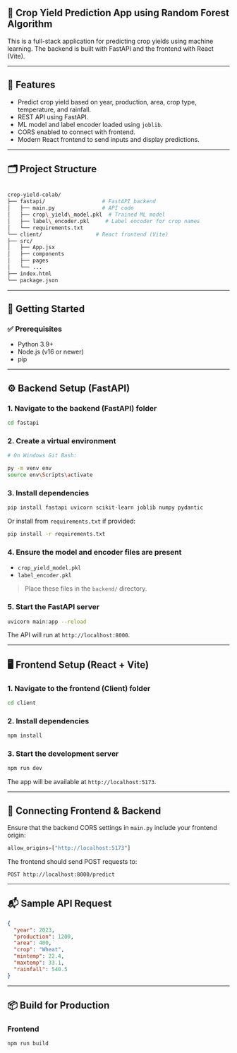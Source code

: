 ## 🌾 Crop Yield Prediction App using Random Forest Algorithm

This is a full-stack application for predicting crop yields using machine learning. The backend is built with FastAPI and the frontend with React (Vite).

---

## 🧠 Features

- Predict crop yield based on year, production, area, crop type, temperature, and rainfall.
- REST API using FastAPI.
- ML model and label encoder loaded using `joblib`.
- CORS enabled to connect with frontend.
- Modern React frontend to send inputs and display predictions.

---

## 🗂 Project Structure

```bash

crop-yield-colab/
├── fastapi/                  # FastAPI backend
│   ├── main.py               # API code
│   ├── crop\_yield\_model.pkl  # Trained ML model
│   ├── label\_encoder.pkl     # Label encoder for crop names
│   └── requirements.txt
└── client/                 # React frontend (Vite)
├── src/
│   ├── App.jsx
│   ├── components
│   ├── pages
│   └── ...
├── index.html
└── package.json

```

---

## 🚀 Getting Started

### ✅ Prerequisites

- Python 3.9+
- Node.js (v16 or newer)
- pip

---

## ⚙️ Backend Setup (FastAPI)

### 1. Navigate to the backend (FastAPI) folder

```bash
cd fastapi
```

### 2. Create a virtual environment

```bash
# On Windows Git Bash:

py -m venv env
source env\Scripts\activate
```

### 3. Install dependencies

```bash
pip install fastapi uvicorn scikit-learn joblib numpy pydantic
```

Or install from `requirements.txt` if provided:

```bash
pip install -r requirements.txt
```

### 4. Ensure the model and encoder files are present

* `crop_yield_model.pkl`
* `label_encoder.pkl`

> Place these files in the `backend/` directory.

### 5. Start the FastAPI server

```bash
uvicorn main:app --reload
```

The API will run at `http://localhost:8000`.

---

## 🖥 Frontend Setup (React + Vite)

### 1. Navigate to the frontend (Client) folder

```bash
cd client
```

### 2. Install dependencies

```bash
npm install
```

### 3. Start the development server

```bash
npm run dev
```

The app will be available at `http://localhost:5173`.

---

## 🔄 Connecting Frontend & Backend

Ensure that the backend CORS settings in `main.py` include your frontend origin:

```python
allow_origins=["http://localhost:5173"]
```

The frontend should send POST requests to:

```http
POST http://localhost:8000/predict
```

---

## 📬 Sample API Request

```json
{
  "year": 2023,
  "production": 1200,
  "area": 400,
  "crop": "Wheat",
  "mintemp": 22.4,
  "maxtemp": 33.1,
  "rainfall": 540.5
}
```

---

## 📦 Build for Production

### Frontend

```bash
npm run build
```